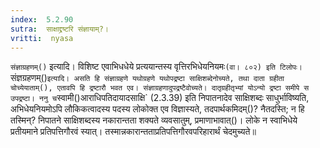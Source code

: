 ```yaml
---
index:  5.2.90
sutra:  साक्षाद्द्रष्टरि संज्ञायाम्?।
vritti:  nyasa
---
```


`संज्ञाग्रहणम्()` इत्यादि। विशिष्ट एवाभिधधेये प्रत्ययान्तस्य वृत्तिरभिधेयनियमः` (वा। ८०२) इति टिलोपः। `संज्ञग्रहणम्()` इत्यादि। असति हि संज्ञाग्रहणे यथोग्रहणे यथोपद्रष्टा साक्षिशब्देनोच्यते, तथा दाता ग्रहीता चोच्येयाताम्(), एतावपि हि द्रष्टारौ भवत एव। संज्ञाग्रहणादुपद्रष्टैवोच्यते। दातृग्रहीतृभ्यां योऽन्यो द्रष्टा समीपे स उपद्रष्टा। ननु च `स्वामी()आराधिपतिदायादसाक्षि` (2.3.39) इति निपातनादेव साक्षिशब्दः साधुर्भाविष्यति, अभिधेयनियमोऽपि लौकिकत्वादस्य पदस्य लोकोक्त एव विज्ञास्यते, तदपार्थकमिदम्()? नैतदस्ति; न हि तस्मिन्? निपातने साक्षिशब्दस्य नकारान्तता शक्यते व्यवसातुम्, प्रमाणाभावात्()। लोके न स्वाभिधेये प्रतीयमाने प्रतिपत्तिगौरवं स्यात्। तस्मान्नकारान्तताप्रतिपत्तिगौरवपरिहारार्थं चेदमुच्यते॥
